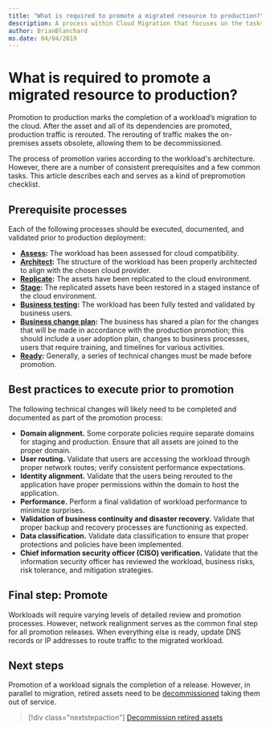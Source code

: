 ```yaml
---
title: "What is required to promote a migrated resource to production?"
description: A process within Cloud Migration that focuses on the tasks of migrating workloads to the cloud
author: BrianBlanchard
ms.date: 04/04/2019
---
```


<!-- markdownlint-disable MD026 -->

# What is required to promote a migrated resource to production?

Promotion to production marks the completion of a workload’s migration to the cloud. After the asset and all of its dependencies are promoted, production traffic is rerouted. The rerouting of traffic makes the on-premises assets obsolete, allowing them to be decommissioned.

The process of promotion varies according to the workload's architecture. However, there are a number of consistent prerequisites and a few common tasks. This article describes each and serves as a kind of prepromotion checklist.

## Prerequisite processes

Each of the following processes should be executed, documented, and validated prior to production deployment:

- **[Assess](../assess/index.md):** The workload has been assessed for cloud compatibility.
- **[Architect](../assess/architect.md):** The structure of the workload has been properly architected to align with the chosen cloud provider.
- **[Replicate](../migrate/replicate.md):** The assets have been replicated to the cloud environment.
- **[Stage](../migrate/stage.md):** The replicated assets have been restored in a staged instance of the cloud environment.
- **[Business testing](./business-test.md):** The workload has been fully tested and validated by business users.
- **[Business change plan](./business-change-plan.md):** The business has shared a plan for the changes that will be made in accordance with the production promotion; this should include a user adoption plan, changes to business processes, users that require training, and timelines for various activities.
- **[Ready](./ready.md):** Generally, a series of technical changes must be made before promotion.

## Best practices to execute prior to promotion

The following technical changes will likely need to be completed and documented as part of the promotion process:

- **Domain alignment.** Some corporate policies require separate domains for staging and production. Ensure that all assets are joined to the proper domain.
- **User routing.** Validate that users are accessing the workload through proper network routes; verify consistent performance expectations.
- **Identity alignment.** Validate that the users being rerouted to the application have proper permissions within the domain to host the application.
- **Performance.** Perform a final validation of workload performance to minimize surprises.
- **Validation of business continuity and disaster recovery.** Validate that proper backup and recovery processes are functioning as expected.
- **Data classification.** Validate data classification to ensure that proper protections and policies have been implemented.
- **Chief information security officer (CISO) verification.** Validate that the information security officer has reviewed the workload, business risks, risk tolerance, and mitigation strategies.

## Final step: Promote

Workloads will require varying levels of detailed review and promotion processes. However, network realignment serves as the common final step for all promotion releases. When everything else is ready, update DNS records or IP addresses to route traffic to the migrated workload.

## Next steps

Promotion of a workload signals the completion of a release. However, in parallel to migration, retired assets need to be [decommissioned](./decommission.md) taking them out of service.

> [!div class="nextstepaction"]
> [Decommission retired assets](./decommission.md)
